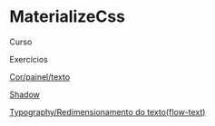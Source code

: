 # MaterializeCss
 Curso

 
 Exercícios

 <p><a href="https://darlingcris.github.io/MaterializeCss/Exercícios/ex01/">Cor/painel/texto</a></p>
 <p><a href="https://darlingcris.github.io/MaterializeCss/Exercícios/ex02/">Shadow</a></p>
 <p><a href="https://darlingcris.github.io/MaterializeCss/Exercícios/ex03/">Typography/Redimensionamento do texto(flow-text)</a></p>